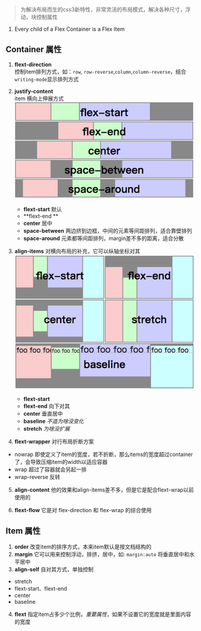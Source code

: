 > 为解决布局而生的css3新特性，非常灵活的布局模式，解决各种尺寸，浮动，块控制属性

1. Every child of a Flex Container is a Flex Item

## Container 属性

1. **flext-direction**  
   控制item排列方式，如：`row`, `row-reverse`,`column`,`column-reverse`，结合`writing-mode`显示排列方式

2. **justify-content**  
   item 横向上伸展方式
![](/assets/css/justify-content.png)
   * **flext-start**  默认
   * **flext-end **
   * **center** 居中
   * **space-between** 两边挤到边框，中间的元素等间距排列，适合靠壁排列
   * **space-around** 元素都等间距排列，margin差不多的距离，适合分散

3. **align-items** 对横向布局的补充，它可以纵轴坐标对其  
   ![](/assets/css/align-items.png)
   * **flext-start**
   * **flext-end** 向下对其
   * **center**  垂直居中
   * **baseline**  _不造为啥没变化_
   * **stretch** _为啥没扩展_

4. **flext-wrapper** 对行布局折断方案 
  * nowrap 即使定义了item的宽度，若不折断，那么items的宽度超过container了，会导致压缩item的width以适应容器
  * wrap 超过了容器就会另起一排
  * wrap-reverse 反转
  
5. **align-content** 他的效果和align-items差不多，但是它是配合flext-wrap以前使用的

6. **flext-flow** 它是对 flex-direction 和 flex-wrap 的综合使用

## Item 属性

1. **order** 改变item的排序方式，本来item默认是按文档结构的
2. **margin** 它可以用来控制浮动，排挤，居中，如: `margin:auto` 将垂直居中和水平居中
3. **align-self** 自对其方式，单独控制
  * stretch
  * flext-start、flext-end
  * center
  * baseline
4. **flext** 指定item占多少个比例，_重要属性_，如果不设置它的宽度就是里面内容的宽度

